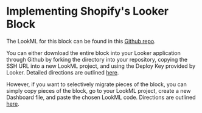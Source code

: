 # Implementing Shopify's Looker Block

The LookML for this block can be found in this [Github repo](https://github.com/fishtown-analytics/shopify-data-warehouse). 

You can either download the entire block into your Looker application through Github by forking the directory into your repository, copying the SSH URL into a new LookML project, and using the Deploy Key provided by Looker. Detailed directions are outlined [here](https://discourse.looker.com/t/copying-a-lookml-project-into-looker-from-a-github-repo/1209).

However, if you want to selectively migrate pieces of the block, you can simply copy pieces of the block, go to your LookML project, create a new Dashboard file, and paste the chosen LookML code. Directions are outlined [here](https://discourse.looker.com/t/move-a-dashboard-to-a-new-looker-instance/5737).
